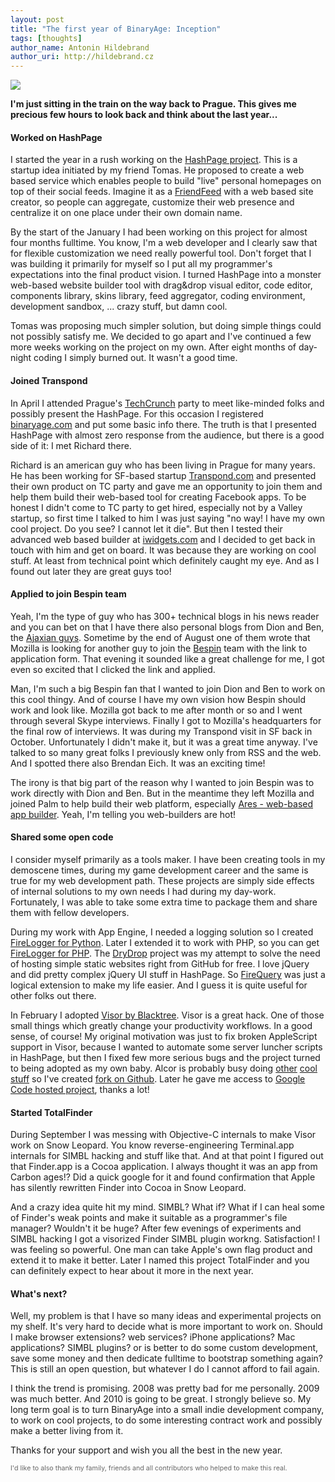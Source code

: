 ```yaml
---
layout: post
title: "The first year of BinaryAge: Inception"
tags: [thoughts]
author_name: Antonin Hildebrand
author_uri: http://hildebrand.cz
---
```


<img src="{{site.url}}/shared/img/icons/binaryage-badge-64.png" class="intro-icon"/>

**I'm just sitting in the train on the way back to Prague. This gives me precious few hours to look back and think about the last year...**

#### Worked on HashPage

I started the year in a rush working on the [HashPage project](http://hashpage.com). This is a startup idea initiated by my friend Tomas. He proposed to create a web based service which enables people to build "live" personal homepages on top of their social feeds. Imagine it as a [FriendFeed](http://friendfeed.com) with a web based site creator, so people can aggregate, customize their web presence and centralize it on one place under their own domain name. 

By the start of the January I had been working on this project for almost four months fulltime. You know, I'm a web developer and I clearly saw that for flexible customization we need really powerful tool. Don't forget that I was building it primarily for myself so I put all my programmer's expectations into the final product vision. I turned HashPage into a monster web-based website builder tool with drag&drop visual editor, code editor, components library, skins library, feed aggregator, coding environment, development sandbox, ... crazy stuff, but damn cool. 

Tomas was proposing much simpler solution, but doing simple things could not possibly satisfy me. We decided to go apart and I've continued a few more weeks working on the project on my own. After eight months of day-night coding I simply burned out. It wasn't a good time.

#### Joined Transpond

In April I attended Prague's [TechCrunch](http://techcrunch.com) party to meet like-minded folks and possibly present the HashPage. For this occasion I registered [binaryage.com](http://binaryage.com) and put some basic info there. The truth is that I presented HashPage with almost zero response from the audience, but there is a good side of it: I met Richard there. 

Richard is an american guy who has been living in Prague for many years. He has been working for SF-based startup [Transpond.com](http://transpond.com) and presented their own product on TC party and gave me an opportunity to join them and help them build their web-based tool for creating Facebook apps. To be honest I didn't come to TC party to get hired, especially not by a Valley startup, so first time I talked to him I was just saying "no way! I have my own cool project. Do you see? I cannot let it die". But then I tested their advanced web based builder at [iwidgets.com](http://iwidgets.com) and I decided to get back in touch with him and get on board. It was because they are working on cool stuff. At least from technical point which definitely caught my eye. And as I found out later they are great guys too!

#### Applied to join Bespin team

Yeah, I'm the type of guy who has 300+ technical blogs in his news reader and you can bet on that I have there also personal blogs from Dion and Ben, the [Ajaxian guys](http://ajaxian.com). Sometime by the end of August one of them wrote that Mozilla is looking for another guy to join the [Bespin](https://bespin.mozilla.com) team with the link to application form. That evening it sounded like a great challenge for me, I got even so excited that I clicked the link and applied. 

Man, I'm such a big Bespin fan that I wanted to join Dion and Ben to work on this cool thingy. And of course I have my own vision how Bespin should work and look like. Mozilla got back to me after month or so and I went through several Skype interviews. Finally I got to Mozilla's headquarters for the final row of interviews. It was during my Transpond visit in SF back in October. Unfortunately I didn't make it, but it was a great time anyway. I've talked to so many great folks I previously knew only from RSS and the web. And I spotted there also Brendan Eich. It was an exciting time! 

The irony is that big part of the reason why I wanted to join Bespin was to work directly with Dion and Ben. But in the meantime they left Mozilla and joined Palm to help build their web platform, especially [Ares - web-based app builder](http://ares.palm.com). Yeah, I'm telling you web-builders are hot!

#### Shared some open code

I consider myself primarily as a tools maker. I have been creating tools in my demoscene times, during my game development career and the same is true for my web development path. These projects are simply side effects of internal solutions to my own needs I had during my day-work. Fortunately, I was able to take some extra time to package them and share them with fellow developers. 

During my work with App Engine, I needed a logging solution so I created [FireLogger for Python](http://firelogger.binaryage.com). Later I extended it to work with PHP, so you can get [FireLogger for PHP](http://firelogger.binaryage.com/php). The [DryDrop](http://drydrop.binaryage.com) project was my attempt to solve the need of hosting simple static websites right from GitHub for free. I love jQuery and did pretty complex jQuery UI stuff in HashPage. So [FireQuery](http://firequery.binaryage.com) was just a logical extension to make my life easier. And I guess it is quite useful for other folks out there. 

In February I adopted [Visor by Blacktree](http://blacktree.com). Visor is a great hack. One of those small things which greatly change your productivity workflows. In a good sense, of course! My original motivation was just to fix broken AppleScript support in Visor, because I wanted to automate some server luncher scripts in HashPage, but then I fixed few more serious bugs and the project turned to being adopted as my own baby. Alcor is probably busy doing [other](http://code.google.com/p/qsb-mac/) [cool](http://blacktree.com) [stuff](http://www.google.com/chrome) so I've created [fork on Github](http://github.com/darwin/visor). Later he gave me access to [Google Code hosted project](http://code.google.com/p/blacktree-visor/), thanks a lot!

#### Started TotalFinder

During September I was messing with Objective-C internals to make Visor work on Snow Leopard. You know reverse-engineering Terminal.app internals for SIMBL hacking and stuff like that. And at that point I figured out that Finder.app is a Cocoa application. I always thought it was an app from Carbon ages!? Did a quick google for it and found confirmation that Apple has silently rewritten Finder into Cocoa in Snow Leopard. 

And a crazy idea quite hit my mind. SIMBL? What if? What if I can heal some of Finder's weak points and make it suitable as a programmer's file manager? Wouldn't it be huge? After few evenings of experiments and SIMBL hacking I got a visorized Finder SIMBL plugin workng. Satisfaction! I was feeling so powerful. One man can take Apple's own flag product and extend it to make it better. Later I named this project TotalFinder and you can definitely expect to hear about it more in the next year.

#### What's next?

Well, my problem is that I have so many ideas and experimental projects on my shelf. It's very hard to decide what is more important to work on. Should I make browser extensions? web services? iPhone applications? Mac applications? SIMBL plugins? or is better to do some custom development, save some money and then dedicate fulltime to bootstrap something again? This is still an open question, but whatever I do I cannot afford to fail again.

I think the trend is promising. 2008 was pretty bad for me personally. 2009 was much better. And 2010 is going to be great. I strongly believe so. My long term goal is to turn BinaryAge into a small indie development company, to work on cool projects, to do some interesting contract work and possibly make a better living from it.

Thanks for your support and wish you all the best in the new year.

<div style="font-size: 8pt; color: #666">I'd like to also thank my family, friends and all contributors who helped to make this real.</div>